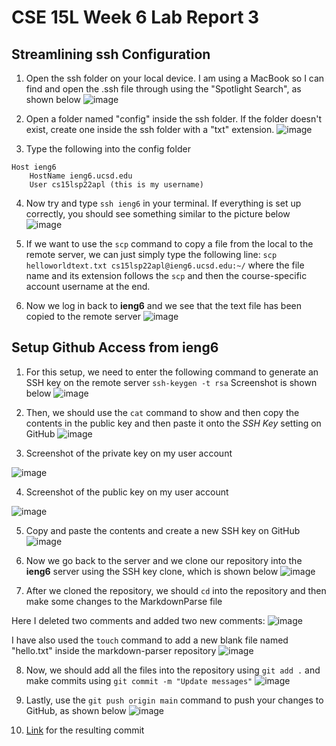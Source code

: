 # CSE 15L Week 6 Lab Report 3

## Streamlining ssh Configuration
1. Open the ssh folder on your local device. I am using a MacBook so
I can find and open the .ssh file through using the "Spotlight Search",
as shown below
![image](lab1.jpg)

2. Open a folder named "config" inside the ssh folder. If the folder doesn't exist, create one inside the ssh folder with a "txt" extension.
![image](lab2.jpg)

3. Type the following into the config folder
```
Host ieng6
    HostName ieng6.ucsd.edu
    User cs15lsp22apl (this is my username)
```

4. Now try and type `ssh ieng6` in your terminal. If everything is set up correctly, you should see something similar to the picture below
 ![image](lab3.jpg)

5. If we want to use the `scp` command to copy a file from the local to the remote server, we can just simply type the following line:
`scp helloworldtext.txt cs15lsp22apl@ieng6.ucsd.edu:~/` 
where the file name and its extension follows the `scp` and then the course-specific account username at the end.

7. Now we log in back to **ieng6** and we see that the text file has been copied to the remote server
![image](lab5.jpg)

## Setup Github Access from ieng6
1. For this setup, we need to enter the following command to generate an SSH key on the remote server
`ssh-keygen -t rsa`
Screenshot is shown below
![image](lab6.jpg) 

2. Then, we should use the `cat` command to show and then copy the contents in the public key and then paste it onto the *SSH Key* setting on GitHub
![image](lab7.jpg)

3. Screenshot of the private key on my user account

![image](lab8.jpg)

4. Screenshot of the public key on my user account

![image](lab9.jpg)

5. Copy and paste the contents and create a new SSH key on GitHub
![image](lab10.jpg)

6. Now we go back to the server and we clone our repository into the **ieng6** server using the SSH key clone, which is shown below
![image](lab11.jpg)

7. After we cloned the repository, we should `cd` into the repository and then make some changes to the MarkdownParse file

Here I deleted two comments and added two new comments:
![image](lab12.jpg)

I have also used the `touch` command to add a new blank file named "hello.txt" inside the markdown-parser repository
![image](lab13.jpg)

8. Now, we should add all the files into the repository using `git add .` and make commits using `git commit -m "Update messages"`
![image](lab14.jpg)

9. Lastly, use the `git push origin main` command to push your changes to GitHub, as shown below
![image](lab15.jpg)

10. [Link](https://github.com/stevex626/markdown-parser/commit/7a2f331c4338c109b7ab38e6dd48ccf40952f67c) for the resulting commit

